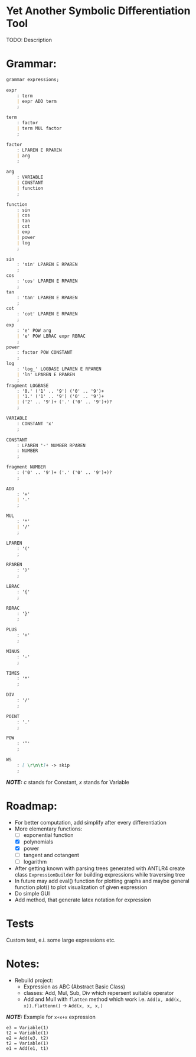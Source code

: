 # Yet Another Symbolic Differentiation Tool
TODO: Description

# Grammar:
```md
grammar expressions;

expr
    : term
    | expr ADD term
    ;

term
    : factor
    | term MUL factor
    ;

factor
    : LPAREN E RPAREN
    | arg
    ;

arg
    : VARIABLE
    | CONSTANT
    | function
    ;

function
    : sin
    | cos
    | tan
    | cot
    | exp
    | power
    | log
    ;

sin
    : 'sin' LPAREN E RPAREN
    ;
cos
    : 'cos' LPAREN E RPAREN
    ;
tan
    : 'tan' LPAREN E RPAREN
    ;
cot
    : 'cot' LPAREN E RPAREN
    ;
exp
    : 'e' POW arg
    | 'e' POW LBRAC expr RBRAC
    ;
power
    : factor POW CONSTANT
    ;
log
    : 'log_' LOGBASE LPAREN E RPAREN
    | 'ln' LPAREN E RPAREN
    ;
fragment LOGBASE
    : '0.' ('1' .. '9') ('0' .. '9')+
    | '1.' ('1' .. '9') ('0' .. '9')+
    | ('2' .. '9')+ ('.' ('0' .. '9')+)?
    ;

VARIABLE
    : CONSTANT 'x'
    ;

CONSTANT
    : LPAREN '-' NUMBER RPAREN
    : NUMBER
    ;

fragment NUMBER
    : ('0' .. '9')+ ('.' ('0' .. '9')+)?
    ;

ADD
    : '+'
    | '-'
    ;

MUL
    : '*'
    | '/'
    ;

LPAREN
    : '('
    ;

RPAREN
    : ')'
    ;

LBRAC
    : '{'
    ;

RBRAC
    : '}'
    ;

PLUS
    : '+'
    ;

MINUS
    : '-'
    ;

TIMES
    : '*'
    ;

DIV
    : '/'
    ;

POINT
    : '.'
    ;

POW
    : '^'
    ;

WS
    : [ \r\n\t]+ -> skip
    ;

```

**_NOTE:_** *c* stands for Constant, *x* stands for Variable

# Roadmap:
* For better computation, add simplify after every differentiation
* More elementary functions:
  - [ ] exponential function
  - [x] polynomials
  - [x] power
  - [ ] tangent and cotangent
  - [ ] logarithm
* After getting known with parsing trees generated with ANTLR4 create class `ExpressionBuilder` for building expressions while traversing tree
* In future may add eval() function for plotting graphs and maybe general function plot() to plot visualization of given expression
* Do simple GUI
* Add method, that generate latex notation for expression

# Tests
Custom test, e.i. some large expressions etc.

# Notes:
* Rebuild project:
  - Expression as ABC (Abstract Basic Class)
  - classes: Add, Mul, Sub, Div which repersent suitable operator
  - Add and Mull with `flatten` method which work i.e. `Add(x, Add(x, x)).flattenn()` -> `Add(x, x, x,)`

**_NOTE:_** Example for `x+x+x` expression
```
e3 = Variable(1)
t2 = Variable(1)
e2 = Add(e3, t2)
t2 = Variable(1)
e1 = Add(e1, t1)
```
